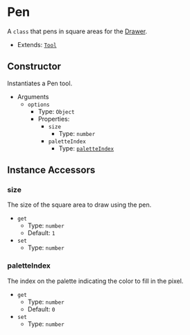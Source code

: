 # Pen

A `class` that pens in square areas for the [Drawer](./../Drawer.md).

* Extends: [`Tool`](./Tool.md)

## Constructor

Instantiates a Pen tool.

* Arguments
  + `options`
    - Type: `Object`
    - Properties:
      * `size`
        * Type: `number`
      * `paletteIndex`
        * Type: [`paletteIndex`](./../paletteIndex.md)

## Instance Accessors

### size

The size of the square area to draw using the pen.

* `get`
  + Type: `number`
  + Default: `1`
* `set`
  + Type: `number`

### paletteIndex

The index on the palette indicating the color to fill in the pixel.

* `get`
  + Type: `number`
  + Default: `0`
* `set`
  + Type: `number`  